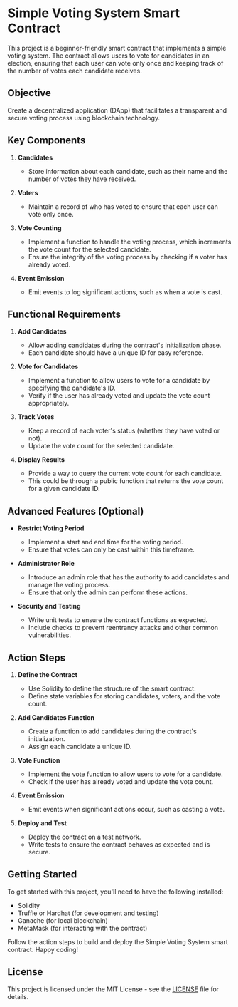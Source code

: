 # Simple Voting System Smart Contract

This project is a beginner-friendly smart contract that implements a simple voting system. The contract allows users to vote for candidates in an election, ensuring that each user can vote only once and keeping track of the number of votes each candidate receives.

## Objective

Create a decentralized application (DApp) that facilitates a transparent and secure voting process using blockchain technology.

## Key Components

1. **Candidates**
   - Store information about each candidate, such as their name and the number of votes they have received.

2. **Voters**
   - Maintain a record of who has voted to ensure that each user can vote only once.

3. **Vote Counting**
   - Implement a function to handle the voting process, which increments the vote count for the selected candidate.
   - Ensure the integrity of the voting process by checking if a voter has already voted.

4. **Event Emission**
   - Emit events to log significant actions, such as when a vote is cast.

## Functional Requirements

1. **Add Candidates**
   - Allow adding candidates during the contract's initialization phase.
   - Each candidate should have a unique ID for easy reference.

2. **Vote for Candidates**
   - Implement a function to allow users to vote for a candidate by specifying the candidate's ID.
   - Verify if the user has already voted and update the vote count appropriately.

3. **Track Votes**
   - Keep a record of each voter's status (whether they have voted or not).
   - Update the vote count for the selected candidate.

4. **Display Results**
   - Provide a way to query the current vote count for each candidate.
   - This could be through a public function that returns the vote count for a given candidate ID.

## Advanced Features (Optional)

- **Restrict Voting Period**
  - Implement a start and end time for the voting period.
  - Ensure that votes can only be cast within this timeframe.

- **Administrator Role**
  - Introduce an admin role that has the authority to add candidates and manage the voting process.
  - Ensure that only the admin can perform these actions.

- **Security and Testing**
  - Write unit tests to ensure the contract functions as expected.
  - Include checks to prevent reentrancy attacks and other common vulnerabilities.

## Action Steps

1. **Define the Contract**
   - Use Solidity to define the structure of the smart contract.
   - Define state variables for storing candidates, voters, and the vote count.

2. **Add Candidates Function**
   - Create a function to add candidates during the contract's initialization.
   - Assign each candidate a unique ID.

3. **Vote Function**
   - Implement the vote function to allow users to vote for a candidate.
   - Check if the user has already voted and update the vote count.

4. **Event Emission**
   - Emit events when significant actions occur, such as casting a vote.

5. **Deploy and Test**
   - Deploy the contract on a test network.
   - Write tests to ensure the contract behaves as expected and is secure.

## Getting Started

To get started with this project, you'll need to have the following installed:

- Solidity
- Truffle or Hardhat (for development and testing)
- Ganache (for local blockchain)
- MetaMask (for interacting with the contract)

Follow the action steps to build and deploy the Simple Voting System smart contract. Happy coding!

## License

This project is licensed under the MIT License - see the [LICENSE](LICENSE) file for details.
